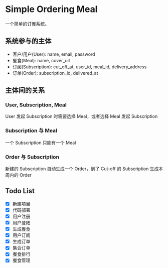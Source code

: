 # Simple Ordering Meal

一个简单的订餐系统。

## 系统参与的主体

- 客户/用户(User): name, email, password
- 餐食(Meal): name, cover_url
- 订阅(Subscription): cut_off_at, user_id, meal_id, delivery_address
- 订单(Order): subscription_id, delivered_at

## 主体间的关系

### User, Subscription, Meal
User 发起  Subscription 时需要选择 Meal，或者选择 Meal 发起  Subscription
### Subscription 与 Meal
一个  Subscription 只能有一个 Meal
### Order 与 Subscription
新建的 Subscription 自动生成一个 Order，到了 Cut-off 的 Subscription 生成本周内的 Order

## Todo List

- [x] 新建项目
- [x] 代码部署
- [x] 用户注册
- [x] 用户登陆
- [x] 生成餐食
- [x] 用户订阅
- [x] 生成订单
- [x] 集合订单
- [x] 餐食排行
- [x] 餐食管理

